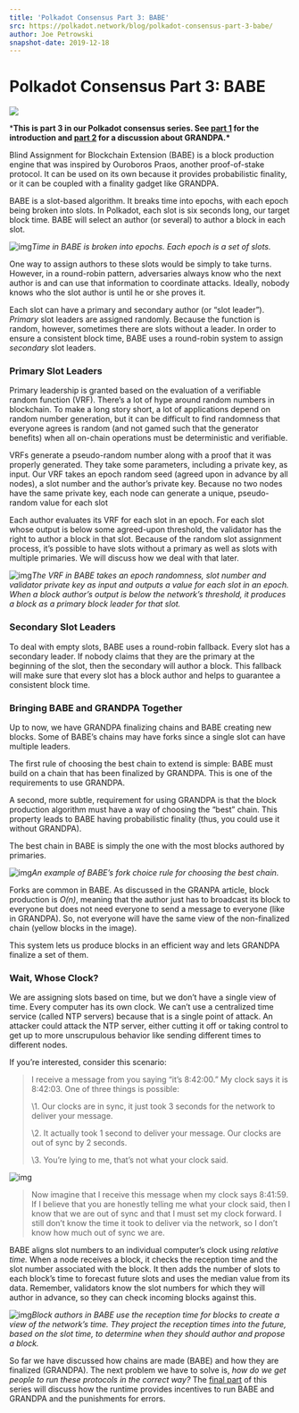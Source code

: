 ```yaml
---
title: 'Polkadot Consensus Part 3: BABE'
src: https://polkadot.network/blog/polkadot-consensus-part-3-babe/
author: Joe Petrowski
snapshot-date: 2019-12-18
---
```


# Polkadot Consensus Part 3: BABE

![](https://polkadot.network/content/images/2019/12/unnamed-1.png)

***This is part 3 in our Polkadot consensus series. See [part 1](https://polkadot.network/polkadot-consensus-part-1-introduction/) for the introduction and [part 2](https://polkadot.network/polkadot-consensus-part-2-grandpa/) for a discussion about GRANDPA.\***

Blind Assignment for Blockchain Extension (BABE) is a block production engine that was inspired by Ouroboros Praos, another proof-of-stake protocol. It can be used on its own because it provides probabilistic finality, or it can be coupled with a finality gadget like GRANDPA.

BABE is a slot-based algorithm. It breaks time into epochs, with each epoch being broken into slots. In Polkadot, each slot is six seconds long, our target block time. BABE will select an author (or several) to author a block in each slot.

![img](https://lh6.googleusercontent.com/40vQ5xCzLj6lNbQtlU0sc12djJzSBJjGGCT26Gjz0zuqOTnp5dUKfm0gBrNN0oLVqCCZMbav-5e925tEo1er3Vu6TeM-2oAep7tGqryWbVMOzUCoNCS171_cHIx3jiLs4M02MISC)*Time in BABE is broken into epochs. Each epoch is a set of slots.*

One way to assign authors to these slots would be simply to take turns. However, in a round-robin pattern, adversaries always know who the next author is and can use that information to coordinate attacks. Ideally, nobody knows who the slot author is until he or she proves it.

Each slot can have a primary and secondary author (or “slot leader”). *Primary* slot leaders are assigned randomly. Because the function is random, however, sometimes there are slots without a leader. In order to ensure a consistent block time, BABE uses a round-robin system to assign *secondary* slot leaders.

### Primary Slot Leaders

Primary leadership is granted based on the evaluation of a verifiable random function (VRF). There’s a lot of hype around random numbers in blockchain. To make a long story short, a lot of applications depend on random number generation, but it can be difficult to find randomness that everyone agrees is random (and not gamed such that the generator benefits) when all on-chain operations must be deterministic and verifiable.

VRFs generate a pseudo-random number along with a proof that it was properly generated. They take some parameters, including a private key, as input. Our VRF takes an epoch random seed (agreed upon in advance by all nodes), a slot number and the author’s private key. Because no two nodes have the same private key, each node can generate a unique, pseudo-random value for each slot

Each author evaluates its VRF for each slot in an epoch. For each slot whose output is below some agreed-upon threshold, the validator has the right to author a block in that slot. Because of the random slot assignment process, it’s possible to have slots without a primary as well as slots with multiple primaries. We will discuss how we deal with that later.

![img](https://lh5.googleusercontent.com/riRgJd3Ig7VDEododtnDJlSy-EnmejVujOniszdL_KSYcUBKbuOloEXgGZofLN5WbrAA0igpRMZ0BjaD5mVtGVFoVzpeVd4_4a1-1MZpG0lwqM9Z0aKSC_7642VxpbMl4Ju_QzFe)*The VRF in BABE takes an epoch randomness, slot number and validator private key as input and outputs a value for each slot in an epoch. When a block author’s output is below the network’s threshold, it produces a block as a primary block leader for that slot.*

### Secondary Slot Leaders

To deal with empty slots, BABE uses a round-robin fallback. Every slot has a secondary leader. If nobody claims that they are the primary at the beginning of the slot, then the secondary will author a block. This fallback will make sure that every slot has a block author and helps to guarantee a consistent block time.

### Bringing BABE and GRANDPA Together

Up to now, we have GRANDPA finalizing chains and BABE creating new blocks. Some of BABE’s chains may have forks since a single slot can have multiple leaders.

The first rule of choosing the best chain to extend is simple: BABE must build on a chain that has been finalized by GRANDPA. This is one of the requirements to use GRANDPA.

A second, more subtle, requirement for using GRANDPA is that the block production algorithm must have a way of choosing the “best” chain. This property leads to BABE having probabilistic finality (thus, you could use it without GRANDPA).

The best chain in BABE is simply the one with the most blocks authored by primaries.

![img](https://lh5.googleusercontent.com/49HOLTl2c1qQZfWCn5ud_zKT2_9zgp0AdQrr_RBMGHeAZXfPXK3UlGJmIHZ1p43oyrJZHy6HBC8XoHGnnwYycLyP4YSuxi1vZCFixJ4IUHqB1RRsLiGBaSKQUvqXe680GP4dXISE)*An example of BABE’s fork choice rule for choosing the best chain.*

Forks are common in BABE. As discussed in the GRANPA article, block production is *O(n)*, meaning that the author just has to broadcast its block to everyone but does not need everyone to send a message to everyone (like in GRANDPA). So, not everyone will have the same view of the non-finalized chain (yellow blocks in the image).

This system lets us produce blocks in an efficient way and lets GRANDPA finalize a set of them.

### Wait, Whose Clock?

We are assigning slots based on time, but we don’t have a single view of time. Every computer has its own clock. We can’t use a centralized time service (called NTP servers) because that is a single point of attack. An attacker could attack the NTP server, either cutting it off or taking control to get up to more unscrupulous behavior like sending different times to different nodes.

If you’re interested, consider this scenario:

> I receive a message from you saying “it’s 8:42:00.” My clock says it is 8:42:03. One of three things is possible:
>
> \1. Our clocks are in sync, it just took 3 seconds for the network to deliver your message.
>
> \2. It actually took 1 second to deliver your message. Our clocks are out of sync by 2 seconds.
>
> \3. You’re lying to me, that’s not what your clock said.

![img](https://lh6.googleusercontent.com/jj9KK5gvVt2J4-Rencpp5iCVcf2iFqXQzH3s_lFRof-FNgzKBO76fPIhX4thKwF6D0ZOu4IEbDudC_W-Q1Dip3zxuwOIGlfHUUk1emrcZ_XsXVRn78iNRGzDQYQasa3_IKg2qEnk)

> Now imagine that I receive this message when my clock says 8:41:59. If I believe that you are honestly telling me what your clock said, then I know that we are out of sync and that I must set my clock forward. I still don’t know the time it took to deliver via the network, so I don’t know how much out of sync we are.

BABE aligns slot numbers to an individual computer’s clock using *relative time.* When a node receives a block, it checks the reception time and the slot number associated with the block. It then adds the number of slots to each block’s time to forecast future slots and uses the median value from its data. Remember, validators know the slot numbers for which they will author in advance, so they can check incoming blocks against this.

![img](https://lh6.googleusercontent.com/VBu_4PlCcgWyQO5El4xSXEJvuATjyUpjhLYNGnVoZItP697sjo_x6Fqwxzr8LV_31KutvMCqyzr34TGzRFEAtMU50q-699zDYRbA2HjGIb44Ovk93hlS9PoywkyRtUqykoU7XQI5)*Block authors in BABE use the reception time for blocks to create a view of the network’s time. They project the reception times into the future, based on the slot time, to determine when they should author and propose a block.*

So far we have discussed how chains are made (BABE) and how they are finalized (GRANDPA). The next problem we have to solve is, *how do we get people to run these protocols in the correct way?* The [final part](https://polkadot.network/polkadot-consensus-part-4-security/) of this series will discuss how the runtime provides incentives to run BABE and GRANDPA and the punishments for errors.
